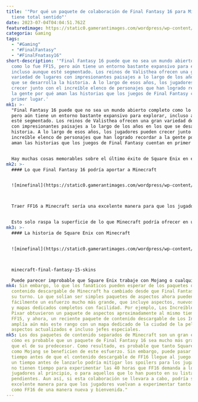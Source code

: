 ```yaml
---
title: '"Por qué un paquete de colaboración de Final Fantasy 16 para Minecraft
  tiene total sentido"'
date: 2023-07-04T04:04:51.762Z
featuredimage: https://static0.gamerantimages.com/wordpress/wp-content/uploads/2023/07/cid-and-torgal.jpg?q=50&fit=contain&w=1140&h=&dpr=1.5
categoria: Gaming
tags:
  - "#Gaming"
  - "#FinalFantasy"
  - "#FinalFnatasy16"
short-description: '"Final Fantasy 16 puede que no sea un mundo abierto completo
  como lo fue FF15, pero aún tiene un entorno bastante expansivo para explorar,
  incluso aunque esté segmentado. Los reinos de Valisthea ofrecen una gran
  variedad de lugares con impresionantes paisajes a lo largo de los años en los
  que se desarrolla la historia. A lo largo de esos años, los jugadores pueden
  crecer junto con el increíble elenco de personajes que han logrado recordar a
  la gente por qué aman las historias que los juegos de Final Fantasy cuentan en
  primer lugar.'
mk1: >-
  "Final Fantasy 16 puede que no sea un mundo abierto completo como lo fue FF15,
  pero aún tiene un entorno bastante expansivo para explorar, incluso aunque
  esté segmentado. Los reinos de Valisthea ofrecen una gran variedad de lugares
  con impresionantes paisajes a lo largo de los años en los que se desarrolla la
  historia. A lo largo de esos años, los jugadores pueden crecer junto con el
  increíble elenco de personajes que han logrado recordar a la gente por qué
  aman las historias que los juegos de Final Fantasy cuentan en primer lugar.


  Hay muchas cosas memorables sobre el último éxito de Square Enix en el RPG que significarán mucho para muchos jugadores, lo que significa que la compañía tiene muchas formas de mantener cerca los recuerdos de Final Fantasy 16 a través de mercancía, posibles colaboraciones con los propios juegos móviles de Square Enix y más. En términos de colaboraciones, sin embargo, hay una opción que aún tiene mucho potencial y que debería ser considerada. FF16 debería llegar a Minecraft en un paquete de colaboración.
mk2: >-
  #### Lo que Final Fantasy 16 podría aportar a Minecraft


  ![minefinal](https://static0.gamerantimages.com/wordpress/wp-content/uploads/2023/06/minecraft-in-game-date.jpg?q=50&fit=crop&w=1500&dpr=1.5 "minefinal")



  Traer FF16 a Minecraft sería una excelente manera para que los jugadores vuelvan a experimentar todo lo que hizo que el juego fuera grandioso de una manera completamente nueva, al mismo tiempo que potencialmente se expone el juego a futuros jugadores. El salto en el tiempo más grande que se encuentra en el juego por sí solo podría dar lugar a un gran material, como nuevas apariencias para personajes como Clive y Jill, pero también aspectos únicos para criaturas, como reemplazar al lobo principal de Minecraft por Torgal.


  Esto solo raspa la superficie de lo que Minecraft podría ofrecer en un paquete de colaboración de Final Fantasy 16. Con la ayuda del título de sandbox de Mojang, los reinos de Valisthea podrían convertirse en un mundo abierto adecuado donde los jugadores creen sus propias aventuras. Si bien puede ser difícil trasladar el poder de los Eikons y Dominantes a un paquete de contenido descargable inspirado en el título, las pociones podrían funcionar bien como hechizos y los encantamientos podrían ayudar a que los fanáticos se sientan tan poderosos como muchos de los personajes principales de FF16.
mk3: >-
  #### La historia de Square Enix con Minecraft


  ![minefinal](https://static0.gamerantimages.com/wordpress/wp-content/uploads/2023/07/minecraft-final-fantasy-15-skins.jpg?q=50&fit=crop&w=1500&dpr=1.5 "minefinal")



  minecraft-final-fantasy-15-skins

  Puede parecer improbable que Square Enix trabaje con Mojang o cualquier desarrollador de Minecraft Marketplace para llevar a sus personajes a un juego completamente diferente, pero algunos jugadores podrían sorprenderse al saber que ya han colaborado antes. Cuando salió Final Fantasy 15, Minecraft fue el hogar de Noctis fuera de casa y trajo consigo un impresionante total de 42 personajes, lo que da una buena idea de lo que los fanáticos podrían esperar si FF16 recibe el mismo tratamiento.
mk4: Sin embargo, lo que los fanáticos pueden esperar de los paquetes de
  contenido descargable de Minecraft ha cambiado desde que Final Fantasy 15 tuvo
  su turno. Lo que solían ser simples paquetes de aspectos ahora pueden ser
  fácilmente un esfuerzo mucho más grande, que incluye aspectos, nuevos aspectos
  y mapas dedicados completos con facilidad. Por ejemplo, Los Increíbles de
  Pixar obtuvieron un paquete de aspectos aproximadamente al mismo tiempo que
  FF15, y ahora, un reciente paquete de contenido descargable de Los Increíbles
  amplía aún más este rango con un mapa dedicado de la ciudad de la película,
  aspectos actualizados e incluso jefes especiales.
mk5: Los dos paquetes de contenido separados de Minecraft son un gran ejemplo de
  cómo es probable que un paquete de Final Fantasy 16 sea mucho más grandioso
  que el de su predecesor. Como resultado, es probable que tanto Square Enix
  como Mojang se beneficien de este esfuerzo. Sin embargo, puede pasar bastante
  tiempo antes de que el contenido descargable de FF16 llegue al juego. Esperar
  un tiempo antes de lanzarlo podría mitigar los spoilers para los jugadores que
  no tienen tiempo para experimentar las 40 horas que FF16 demanda a los
  jugadores al principio, o para aquellos que lo han puesto en su lista de
  pendientes. Aun así, si esta colaboración se llevara a cabo, podría ser una
  excelente manera para que los jugadores vuelvan a experimentar tanto Minecraft
  como FF16 de una manera nueva y bienvenida."
---
```

